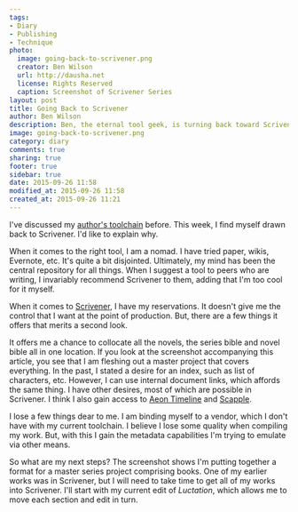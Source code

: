 ```yaml
---
tags:
- Diary
- Publishing
- Technique
photo:
  image: going-back-to-scrivener.png
  creator: Ben Wilson
  url: http://dausha.net
  license: Rights Reserved
  caption: Screenshot of Scrivener Series
layout: post
title: Going Back to Scrivener
author: Ben Wilson
description: Ben, the eternal tool geek, is turning back toward Scrivener for novel writing.
image: going-back-to-scrivener.png
category: diary
comments: true
sharing: true
footer: true
sidebar: true
date: 2015-09-26 11:58
modified_at: 2015-09-26 11:58
created_at: 2015-09-26 11:21
---
```

<!--Lead Paragraph-->

I've discussed my [author's toolchain](/articles/toolchain/) before. This week, I find myself drawn back to Scrivener. I'd like to explain why.

<!-- more -->

When it comes to the right tool, I am a nomad. I have tried paper, wikis, Evernote, etc. It's quite a bit disjointed. Ultimately, my mind has been the central repository for all things. When I suggest a tool to peers who are writing, I invariably recommend Scrivener to them, adding that I'm too cool for it myself.

When it comes to [Scrivener](https://www.literatureandlatte.com/scrivener.php), I have my reservations. It doesn't give me the control that I want at the point of production. But, there are a few things it offers that merits a second look.

It offers me a chance to collocate all the novels, the series bible and novel bible all in one location. If you look at the screenshot accompanying this article, you see that I am fleshing out a master project that covers everything. In the past, I stated a desire for an index, such as list of characters, etc. However, I can use internal document links, which affords the same thing. I have other desires, most of which are possible in Scrivener. I think I also gain access to [Aeon Timeline](http://www.scribblecode.com/index.html) and [Scapple](http://www.literatureandlatte.com/scapple.php).

I lose a few things dear to me. I am binding myself to a vendor, which I don't have with my current toolchain. I believe I lose some quality when compiling my work. But, with this I gain the metadata capabilities I'm trying to emulate via other means.

So what are my next steps? The screenshot shows I'm putting together a format for a master series project comprising books. One of my earlier works was in Scrivener, but I will need to take time to get all of my works into Scrivener. I'll start with my current edit of *Luctation*, which allows me to move each section and edit in turn.